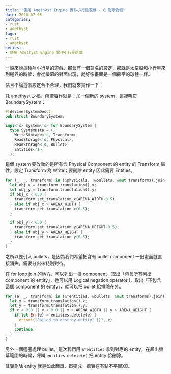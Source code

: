 ```yaml
---
title: "使用 Amethyst Engine 實作小行星遊戲 - 6 刪除物體"
date: 2020-07-03
categories:
- rust
- amethyst
tags:
- rust
- amethyst
series:
- 使用 Amethyst Engine 實作小行星遊戲
---
```


一般來說這種射小行星的遊戲，都會有一個莫名的設定，那就是太空船和小行星來到邊界的時候，會從螢幕的對面出現，就好像畫面是一個攤平的球體一樣。  
<!--more-->
估且不論這個設定合不合理，我們就來實作一下：  

託 amethyst 之福，所謂實作就是：加一個新的 system，這裡叫它 BoundarySystem：  
```rust
#[derive(SystemDesc)]
pub struct BoundarySystem;

impl<'s> System<'s> for BoundarySystem {
  type SystemData = (
    WriteStorage<'s, Transform>,
    ReadStorage<'s, Physical>,
    ReadStorage<'s, Bullet>,
    Entities<'s>,
  );
```

這個 system 要改動的是所有含 Physical Component 的 entity 的 Transform 屬性，設定 Transform 為 Write；要刪除 entity 因此需要 Entities。  
```rust
for (_, _, transform) in (&physicals, !&bullets, &mut transforms).join() {
  let obj_x = transform.translation().x;
  let obj_y = transform.translation().y;
  if obj_x < 0.0 {
    transform.set_translation_x(ARENA_WIDTH-0.5);
  } else if obj_x > ARENA_WIDTH {
    transform.set_translation_x(0.5);
  }

  if obj_y < 0.0 {
    transform.set_translation_y(ARENA_HEIGHT-0.5);
  } else if obj_y > ARENA_HEIGHT {
    transform.set_translation_y(0.5);
  }
}
```

之所以要引入 bullets，是因為我們希望把含有 bullet component 一出畫面就直接消失，需要分出來特別對待。

在 for loop join 的地方，可以列出一排 component，取出「包含所有列出 component 的 entity」，也可以用 Logical negation operator !，取出「不包含這個 component 的 entity」，就可以把 bullet 給排除在外。  
```rust
for (e, _, transform) in (&*entities, &bullets, &mut transforms).join() {
  let x = transform.translation().x;
  let y = transform.translation().y;
  if x < 0.0 || y < 0.0 || x > ARENA_WIDTH || y > ARENA_HEIGHT {
    if let Err(e) = entities.delete(e) {
      error!("Failed to destroy entity: {}", e)
    }
    continue;
  }
}
```
另外一個迴圈處理 bullet，這次我們用 `&*entities` 拿到對應的 entity，在超出螢幕範圍的時候，呼叫 `entities.delete(e)` 把 entity 給刪除。  

其實刪除 entity 就是如此簡單，單獨成一章實在有點不平衡XD。  